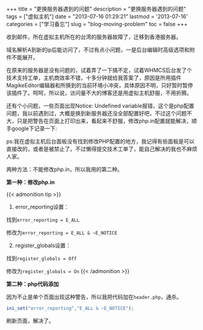 +++
title = "更换服务器遇到的问题"
description = "更换服务器遇到的问题"
tags = ["虚拟主机"]
date = "2013-07-16 01:29:21"
lastmod = '2013-07-16'
categories = ["学习备忘"]
slug = "blog-moving-problem"
toc = false
+++

收到邮件，所在虚拟主机所在的台湾的服务器故障了，迁移到香港服务器。

域名解析A到新的ip后能访问了，不过有点小问题，一是后台编辑时高级选项和附件不能展开。

在原来的服务器是没有问题的，试着弄了一下搞不定，试着WHMCS后台发了个技术支持工单，主机商效率不错，十多分钟就给我答案了，原因是所用插件MagikeEditor编辑器和所换到的当前环境小冲突，具体原因不明，只好暂时暂停该插件了。呵呵，所以说，访问量不大的博客还是用虚拟主机舒服，不用折腾。

还有个小问题，一些页面出现Notice: Undefined variable报错，这个是php配置问题，我以前遇到过，大概是换到新服务器还没全部配置好吧，不过这个问题不大，只是把警告在页面上打印出来，看起来不舒服，修改php.in配置就能解决，顺手google下记录一下:

ps:我在虚拟主机后台面板没有找到修改PHP配置的地方，我记得有些面板是可以直接改的，或者是被禁止了。不过懒得提交技术工单了，能自己解决的我也不麻烦人家。

两种方法：不能修改php.in，所以我用的第二种。

**第一种：修改php.in**


{{< admonition tip >}}
1. error_reporting设置：

找到`error_reporting = E_ALL`

修改为`error_reporting = E_ALL & ~E_NOTICE`

2. register_globals设置：

找到`register_globals = Off`

修改为`register_globals = On`
{{< /admonition >}}

**第二种：php代码添加**

因为不止是单个页面出现这种警告，所以我把代码加在`header.php`，通杀。

```php
ini_set("error_reporting","E_ALL & ~E_NOTICE");
```
刷新页面，解决了。

